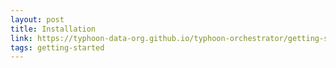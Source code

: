 ```yaml
---
layout: post
title: Installation
link: https://typhoon-data-org.github.io/typhoon-orchestrator/getting-started/installation/
tags: getting-started
---
```

